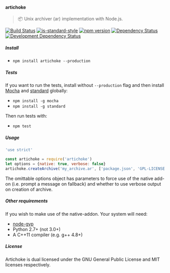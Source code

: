 #### artichoke
> :package: Unix archiver (ar) implementation with Node.js.

[![Build Status](https://travis-ci.org/stpettersens/artichoke.png?branch=master)](https://travis-ci.org/stpettersens/artichoke)
[![js-standard-style](https://img.shields.io/badge/code%20style-standard-brightgreen.svg)](https://github.com/feross/standard)
[![npm version](https://badge.fury.io/js/artichoke.svg)](http://npmjs.com/package/artichoke)
[![Dependency Status](https://david-dm.org/stpettersens/artichoke.png?theme=shields.io)](https://david-dm.org/stpettersens/artichoke) [![Development Dependency Status](https://david-dm.org/stpettersens/artichoke/dev-status.png?theme=shields.io)](https://david-dm.org/stpettersens/artichoke#info=devDependencies)

##### Install

- `npm install artichoke --production`

##### Tests

If you want to run the tests, install without `--production` flag
and then install [Mocha](https://github.com/mochajs/mocha) and [standard](https://github.com/feross/standard) globally:

- `npm install -g mocha`
- `npm install -g standard`

Then run tests with:

- `npm test`

##### Usage

```js
'use strict'

const artichoke = require('artichoke')
let options = {native: true, verbose: false}
artichoke.createArchive('my_archive.ar', ['package.json', 'GPL-LICENSE', 'MIT-LICENSE'], options)
```

The omittable options object has parameters to force use of the native add-on (i.e. prompt a message on fallback) and whether to use verbose output on creation of archive.

##### Other requirements

If you wish to make use of the native-addon. Your system will need:

* [node-gyp](https://github.com/nodejs/node-gyp)
* Python 2.7+ (not 3.0+)
* A C++11 compiler (e.g. g++ 4.8+)

##### License

Artichoke is dual licensed under the GNU General Public License and MIT licenses respectively.
